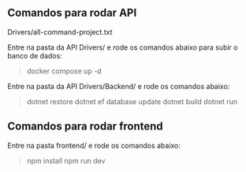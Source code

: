 ## Comandos para rodar API
Drivers/all-command-project.txt

Entre na pasta da API Drivers/ e rode os comandos abaixo para subir o banco de dados:

> docker compose up -d

Entre na pasta da API Drivers/Backend/ e rode os comandos abaixo:

> dotnet restore
> dotnet ef database update
> dotnet build
> dotnet run

## Comandos para rodar frontend

Entre na pasta frontend/ e rode os comandos abaixo:

> npm install
> npm run dev
